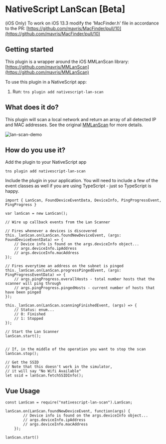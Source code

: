 # NativeScript LanScan [Beta]
(iOS Only)
To work on iOS 13.3 modify the 'MacFinder.h' file in accordance to the PR: [https://github.com/mavris/MacFinder/pull/10](https://github.com/mavris/MacFinder/pull/10)

## Getting started
This plugin is a wrapper around the iOS MMLanScan library:
[https://github.com/mavris/MMLanScan](https://github.com/mavris/MMLanScan)

To use this plugin in a NativeScript app:

1. Run: `tns plugin add nativescript-lan-scan`

## What does it do?
This plugin will scan a local network and return an array of all detected IP and MAC addresses. See the original [MMLanScan](https://github.com/mavris/MMLanScan) for more details.

![lan-scan-demo](https://cloud.githubusercontent.com/assets/686963/22609186/d5020ff8-ea25-11e6-8b34-7636f3b01109.gif)

## How do you use it?

Add the plugin to your NativeScript app

```
tns plugin add nativescript-lan-scan
```

Include the plugin in your application. You will need to include a few of the event classes as well if you are using TypeScript - just so TypeScript is happy. 

```
import { LanScan, FoundDeviceEventData, DeviceInfo, PingProgressEvent, PingProgress }

var lanScan = new LanScan();

// Wire up callback events from the Lan Scanner

// Fires whenever a devices is discovered
this._lanScan.on(LanScan.foundNewDeviceEvent, (args: FoundDeviceEventData) => {
    // Device info is found on the args.deviceInfo object...
    // args.deviceInfo.ipAddress
    // args.deviceInfo.macAddress
});

// Fires everytime an address on the subnet is pinged
this._lanScan.on(LanScan.progressPingedEvent, (args: PingProgressEventData) => {
    // args.pingProgress.overallHosts - total number hosts that the scanner will ping through
    // args.pingProgress.pingedHosts - current number of hosts that have been pinged
});

this._lanScan.on(LanScan.scanningFinishedEvent, (args) => {
    // Status: enum...
    // 0: Finished
    // 1: Stopped
});

// Start the Lan Scanner
lanScan.start();


// If, in the middle of the operation you want to stop the scan
lanScan.stop();

// Get the SSID
// Note that this doesn't work in the simulator,
// it will say "No Wifi Available"
let ssid = lanScan.fetchSSIDInfo();

```

## Vue Usage

```
const LanScan = require("nativescript-lan-scan").LanScan;

lanScan.on(LanScan.foundNewDeviceEvent, function(args) {
        // Device info is found on the args.deviceInfo object...
        // args.deviceInfo.ipAddress
        // args.deviceInfo.macAddress
    });
    
lanScan.start()
```

